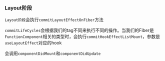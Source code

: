 ### Layout阶段
`Layout阶段`会执行`commitLayoutEffectOnFiber`方法

`commitLifeCycles`会根据我们的tag不同来执行不同的操作。当我们的Fiber是`FunctionComponent`相关的类型时，会执行`commitHookEffectListMount`，参数是`useLayoutEffect`对应的hook


会调用`componentDidMount`和`componentDidUpdate`